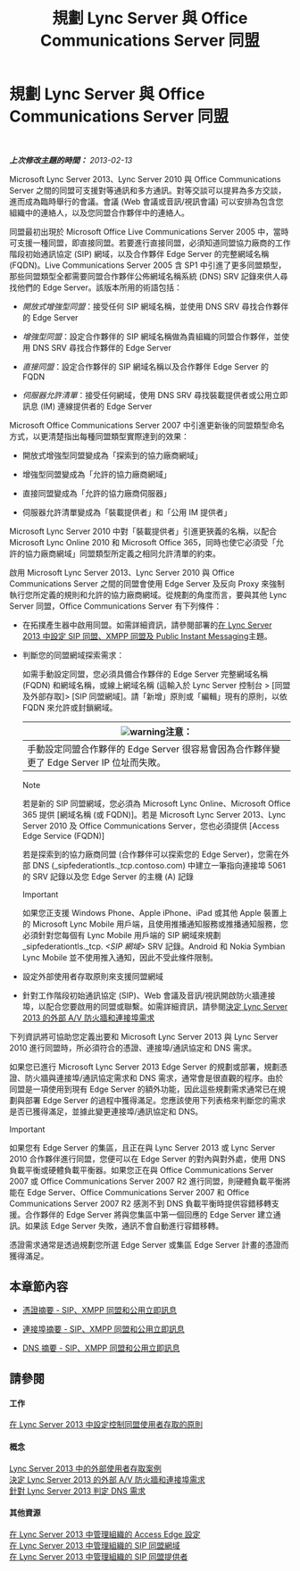 ﻿---
title: 規劃 Lync Server 與 Office Communications Server 同盟
TOCTitle: 規劃 Lync Server 與 Office Communications Server 同盟
ms:assetid: c9eaf06b-054f-41a4-ad0c-499400d6c4c7
ms:mtpsurl: https://technet.microsoft.com/zh-tw/library/JJ205335(v=OCS.15)
ms:contentKeyID: 49292316
ms.date: 08/10/2015
mtps_version: v=OCS.15
ms.translationtype: HT
---

# 規劃 Lync Server 與 Office Communications Server 同盟

 

_**上次修改主題的時間：** 2013-02-13_

Microsoft Lync Server 2013、Lync Server 2010 與 Office Communications Server 之間的同盟可支援對等通訊和多方通訊。對等交談可以提昇為多方交談，進而成為臨時舉行的會議。會議 (Web 會議或音訊/視訊會議) 可以安排為包含您組織中的連絡人，以及您同盟合作夥伴中的連絡人。

同盟最初出現於 Microsoft Office Live Communications Server 2005 中，當時可支援一種同盟，即直接同盟。若要進行直接同盟，必須知道同盟協力廠商的工作階段初始通訊協定 (SIP) 網域，以及合作夥伴 Edge Server 的完整網域名稱 (FQDN)。Live Communications Server 2005 含 SP1 中引進了更多同盟類型，那些同盟類型全都需要同盟合作夥伴公佈網域名稱系統 (DNS) SRV 記錄來供人尋找他們的 Edge Server。該版本所用的術語包括：

  - *開放式增強型同盟*：接受任何 SIP 網域名稱，並使用 DNS SRV 尋找合作夥伴的 Edge Server

  - *增強型同盟*：設定合作夥伴的 SIP 網域名稱做為貴組織的同盟合作夥伴，並使用 DNS SRV 尋找合作夥伴的 Edge Server

  - *直接同盟*：設定合作夥伴的 SIP 網域名稱以及合作夥伴 Edge Server 的 FQDN

  - *伺服器允許清單*：接受任何網域，使用 DNS SRV 尋找裝載提供者或公用立即訊息 (IM) 連線提供者的 Edge Server

Microsoft Office Communications Server 2007 中引進更新後的同盟類型命名方式，以更清楚指出每種同盟類型實際達到的效果：

  - 開放式增強型同盟變成為「探索到的協力廠商網域」

  - 增強型同盟變成為「允許的協力廠商網域」

  - 直接同盟變成為「允許的協力廠商伺服器」

  - 伺服器允許清單變成為「裝載提供者」和「公用 IM 提供者」

Microsoft Lync Server 2010 中對「裝載提供者」引進更狹義的名稱，以配合 Microsoft Lync Online 2010 和 Microsoft Office 365，同時也使它必須受「允許的協力廠商網域」同盟類型所定義之相同允許清單的約束。

啟用 Microsoft Lync Server 2013、Lync Server 2010 與 Office Communications Server 之間的同盟會使用 Edge Server 及反向 Proxy 來強制執行您所定義的規則和允許的協力廠商網域。從規劃的角度而言，要與其他 Lync Server 同盟，Office Communications Server 有下列條件：

  - 在拓撲產生器中啟用同盟。如需詳細資訊，請參閱部署的[在 Lync Server 2013 中設定 SIP 同盟、XMPP 同盟及 Public Instant Messaging](lync-server-2013-configuring-sip-federation-xmpp-federation-and-public-instant-messaging.md)主題。

  - 判斷您的同盟網域探索需求：
    
       如需手動設定同盟，您必須具備合作夥伴的 Edge Server 完整網域名稱 (FQDN) 和網域名稱，或線上網域名稱 (這輸入於 Lync Server 控制台 \> \[同盟及外部存取\]\> \[SIP 同盟網域\]。請「新增」原則或「編輯」現有的原則，以依 FQDN 來允許或封鎖網域。
        
      <table>
      <thead>
      <tr class="header">
      <th><img src="images/Hh202161.warning(OCS.15).gif" title="warning" alt="warning" />注意：</th>
      </tr>
      </thead>
      <tbody>
      <tr class="odd">
      <td>手動設定同盟合作夥伴的 Edge Server 很容易會因為合作夥伴變更了 Edge Server IP 位址而失敗。</td>
      </tr>
      </tbody>
      </table>
        
      > [!NOTE]  
      > 若是新的 SIP 同盟網域，您必須為 Microsoft Lync Online、Microsoft Office 365 提供 [網域名稱 (或 FQDN)]。若是 Microsoft Lync Server 2013、Lync Server 2010 及 Office Communications Server，您也必須提供 [Access Edge Service (FQDN)]
        
    
       若是探索到的協力廠商同盟 (合作夥伴可以探索您的 Edge Server)，您需在外部 DNS (\_sipfederationtls.\_tcp.contoso.com) 中建立一筆指向連接埠 5061 的 SRV 記錄以及您 Edge Server 的主機 (A) 記錄
        
      > [!IMPORTANT]  
      > 如果您正支援 Windows Phone、Apple iPhone、iPad 或其他 Apple 裝置上的 Microsoft Lync Mobile 用戶端，且使用推播通知服務或推播通知服務，您必須針對您每個有 Lync Mobile 用戶端的 SIP 網域來規劃 _sipfederationtls._tcp. <em>&lt;SIP 網域&gt;</em> SRV 記錄。Android 和 Nokia Symbian Lync Mobile 並不使用推入通知，因此不受此條件限制。
        


  - 設定外部使用者存取原則來支援同盟網域

  - 針對工作階段初始通訊協定 (SIP)、Web 會議及音訊/視訊開啟防火牆連接埠，以配合您要啟用的同盟或聯繫。如需詳細資訊，請參閱[決定 Lync Server 2013 的外部 A/V 防火牆和連接埠需求](lync-server-2013-determine-external-a-v-firewall-and-port-requirements.md)

下列資訊將可協助您定義出要和 Microsoft Lync Server 2013 與 Lync Server 2010 進行同盟時，所必須符合的憑證、連接埠/通訊協定和 DNS 需求。

如果您已進行 Microsoft Lync Server 2013 Edge Server 的規劃或部署，規劃憑證、防火牆與連接埠/通訊協定需求和 DNS 需求，通常會是很直觀的程序。由於同盟是一項使用到現有 Edge Server 的額外功能，因此這些規劃需求通常已在規劃與部署 Edge Server 的過程中獲得滿足。您應該使用下列表格來判斷您的需求是否已獲得滿足，並據此變更連接埠/通訊協定和 DNS。

> [!IMPORTANT]  
> 如果您有 Edge Server 的集區，且正在與 Lync Server 2013 或 Lync Server 2010 合作夥伴進行同盟，您便可以在 Edge Server 的對內與對外處，使用 DNS 負載平衡或硬體負載平衡器。如果您正在與 Office Communications Server 2007 或 Office Communications Server 2007 R2 進行同盟，則硬體負載平衡將能在 Edge Server、Office Communications Server 2007 和 Office Communications Server 2007 R2 感測不到 DNS 負載平衡時提供容錯移轉支援。合作夥伴的 Edge Server 將與您集區中第一個回應的 Edge Server 建立通訊。如果該 Edge Server 失敗，通訊不會自動進行容錯移轉。



憑證需求通常是透過規劃您所選 Edge Server 或集區 Edge Server 計畫的憑證而獲得滿足。

## 本章節內容

  - [憑證摘要 - SIP、XMPP 同盟和公用立即訊息](lync-server-2013-certificate-summary-sip-xmpp-federation-and-public-instant-messaging.md)

  - [連接埠摘要 - SIP、XMPP 同盟和公用立即訊息](lync-server-2013-port-summary-sip-xmpp-federation-and-public-instant-messaging.md)

  - [DNS 摘要 - SIP、XMPP 同盟和公用立即訊息](lync-server-2013-dns-summary-sip-xmpp-federation-and-public-instant-messaging.md)

## 請參閱

#### 工作

[在 Lync Server 2013 中設定控制同盟使用者存取的原則](lync-server-2013-configure-policies-to-control-federated-user-access.md)  

#### 概念

[Lync Server 2013 中的外部使用者存取案例](lync-server-2013-scenarios-for-external-user-access.md)  
[決定 Lync Server 2013 的外部 A/V 防火牆和連接埠需求](lync-server-2013-determine-external-a-v-firewall-and-port-requirements.md)  
[針對 Lync Server 2013 判定 DNS 需求](lync-server-2013-determine-dns-requirements.md)  

#### 其他資源

[在 Lync Server 2013 中管理組織的 Access Edge 設定](lync-server-2013-manage-access-edge-configuration-for-your-organization.md)  
[在 Lync Server 2013 中管理組織的 SIP 同盟網域](lync-server-2013-manage-sip-federated-domains-for-your-organization.md)  
[在 Lync Server 2013 中管理組織的 SIP 同盟提供者](lync-server-2013-manage-sip-federated-providers-for-your-organization.md)

